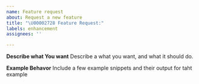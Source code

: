 ```yaml
---
name: Feature request
about: Request a new feature
title: "\U00002728 Feature Request:"
labels: enhancement
assignees: ''

---
```


**Describe what You want**
Describe a what you want, and what it should do.

**Example Behavor**
Include a few example snippets and their output for taht example
<!--example for example
```javascript
function(parameters) // returnes: <what it returnes>```-->